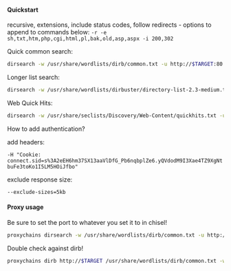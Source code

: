 #### Quickstart

recursive, extensions, include status codes, follow redirects - options to append to commands below:
` -r -e sh,txt,htm,php,cgi,html,pl,bak,old,asp,aspx -i 200,302 `

Quick common search:
```bash - kali
dirsearch -w /usr/share/wordlists/dirb/common.txt -u http://$TARGET:80 -o $PWD/dirsearch-COMMON.txt -r
```

Longer list search:
```bash - kali
dirsearch -w /usr/share/wordlists/dirbuster/directory-list-2.3-medium.txt -u http://$TARGET:80 -o $PWD/dirsearch-MEDIUIM.txt -r
```

Web Quick Hits:
```bash - kali
dirsearch -w /usr/share/seclists/Discovery/Web-Content/quickhits.txt -u http://$TARGET:80 -o $PWD/dirsearch-WebQuickHits.txt -r
```

How to add authentication?


add headers:

` -H "Cookie: connect.sid=s%3A2eEH6hm37SX13aaVlDfG_Pb6nqbplZe6.yQVdodM9I3Xae4TZ9XgNtbuFe3toKo1I5LM5HOiJfbo" `

exclude response size:

` --exclude-sizes=5kb `


#### Proxy usage
Be sure to set the port to whatever you set it to in chisel!
```bash - kali
proxychains dirsearch -w /usr/share/wordlists/dirb/common.txt -u http://$TARGET:80
```

Double check against dirb!
```bash - kali
proxychains dirb http://$TARGET /usr/share/wordlists/dirb/common.txt -w -X .asp,.aspx,.cgi,.htm,.html,.jsp,.php
```
